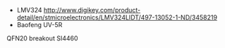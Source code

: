 - LMV324 http://www.digikey.com/product-detail/en/stmicroelectronics/LMV324LIDT/497-13052-1-ND/3458219
- Baofeng UV-5R

QFN20 breakout
SI4460
